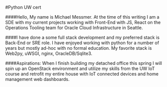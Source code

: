 #Python UW cert

####Hello, My name is Michael Messmer. At the time of this writing I am a SDE with my current projects working with Front-End with JS, React on the Operations Tooling team for Oracle Cloud Infrastructure in Seattle. 

####I have done a some full stack development and my preferred stack is Back-End or SRE role. I have enjoyed working with python for a number of years but mostly ad-hoc with no formal education. My favorite stack is Web2py, uWSGI, nginx, OracleDB/Sqlite3. 

####Aspirations: When I finish building my detached office this spring I will spin up an OpenStack environment and utilize my skills from the UW IoT course and retrofit my entire house with IoT connected devices and home management web dashboards.
